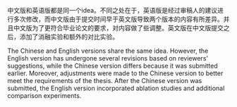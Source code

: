中文版和英语版都是同一个idea。不同之处在于，英语版是经过审稿人的建议进行多次修改，而中文版由于提交时间早于英文版导致两个版本的内容有所差异。并且中文版为了更符合毕业论文的要求，对内容做了些调整。英文版在中文版提交之后，添加了消融实验和额外的对比实验。  
  
The Chinese and English versions share the same idea. However, the English version has undergone several revisions based on reviewers' suggestions, while the Chinese version differs because it was submitted earlier. Moreover, adjustments were made to the Chinese version to better meet the requirements of the thesis. After the Chinese version was submitted, the English version incorporated ablation studies and additional comparison experiments.
